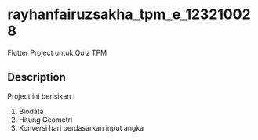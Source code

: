 # rayhanfairuzsakha_tpm_e_123210028

Flutter Project untuk Quiz TPM

## Description
Project ini berisikan :
1. Biodata
2. Hitung Geometri
3. Konversi hari berdasarkan input angka
